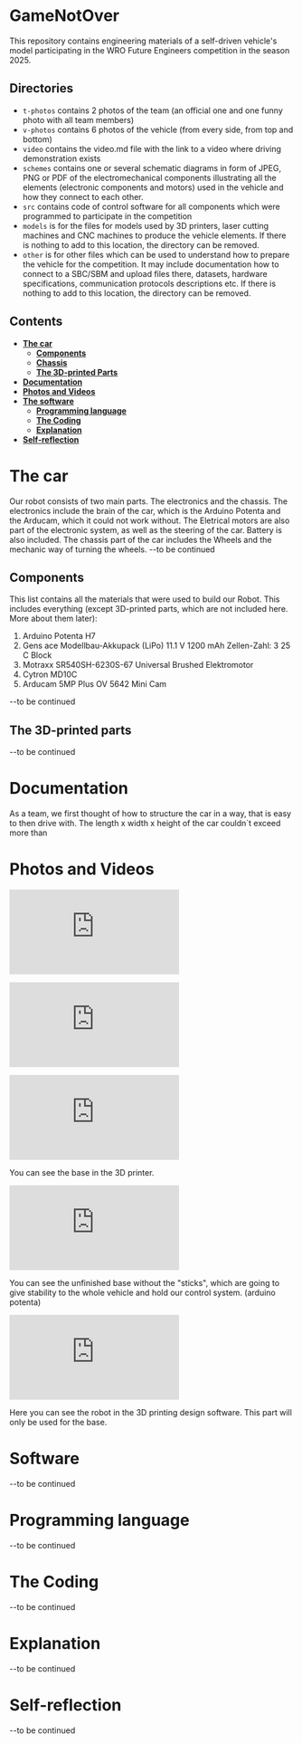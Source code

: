 GameNotOver
====

This repository contains engineering materials of a self-driven vehicle's model participating in the WRO Future Engineers competition in the season 2025.

## Directories

* `t-photos` contains 2 photos of the team (an official one and one funny photo with all team members)
* `v-photos` contains 6 photos of the vehicle (from every side, from top and bottom)
* `video` contains the video.md file with the link to a video where driving demonstration exists
* `schemes` contains one or several schematic diagrams in form of JPEG, PNG or PDF of the electromechanical components illustrating all the elements (electronic components and motors) used in the vehicle and how they connect to each other.
* `src` contains code of control software for all components which were programmed to participate in the competition
* `models` is for the files for models used by 3D printers, laser cutting machines and CNC machines to produce the vehicle elements. If there is nothing to add to this location, the directory can be removed.
* `other` is for other files which can be used to understand how to prepare the vehicle for the competition. It may include documentation how to connect to a SBC/SBM and upload files there, datasets, hardware specifications, communication protocols descriptions etc. If there is nothing to add to this location, the directory can be removed.

## Contents

* [**The car**](#Design)
    * [**Components**](#Components)
    * [**Chassis**](#Chassis)
    * [**The 3D-printed Parts**](#3D-printed-parts)
* [**Documentation**](#documentation)
* [**Photos and Videos**](#p--v)
* [**The software**](#software)
    * [**Programming language**](#programming)
    * [**The Coding**](#code)
    * [**Explanation**](#explanation)
* [**Self-reflection**](#betteringself)




# The car

Our robot consists of two main parts. The electronics and the chassis. The electronics include the brain of the car, which is the Arduino Potenta and the Arducam, which it could not work without. The Eletrical motors are also part of the electronic system, as well as the steering of the car. Battery is also included. The chassis part of the car includes the Wheels and the mechanic way of turning the wheels.    --to be continued

## Components

This list contains all the materials that were used to build our Robot. This includes everything (except 3D-printed parts, which are not included here. More about them later):
1. Arduino Potenta H7
2. Gens ace Modellbau-Akkupack (LiPo) 11.1 V 1200 mAh Zellen-Zahl: 3 25 C Block
3. Motraxx SR540SH-6230S-67 Universal Brushed Elektromotor
4. Cytron MD10C
5. Arducam 5MP Plus OV 5642 Mini Cam

--to be continued

## The 3D-printed parts

--to be continued

# Documentation

As a team, we first thought of how to structure the car in a way, that is easy to then drive with. The length x width x height of the car couldn´t exceed more than 

# Photos and Videos

![Base of the car in the 3D printer](https://github.com/user-attachments/files/19326566/IMG_5110.pdf)

![3D printed](https://github.com/user-attachments/files/19326567/IMG_5111.pdf)

![3D printed](https://github.com/user-attachments/files/19326568/IMG_5112.pdf)

You can see the base in the 3D printer.

![The base without the supporting bars](https://github.com/user-attachments/files/19326545/IMG_5109.pdf)

You can see the unfinished base without the "sticks", which are going to give stability to the whole vehicle and hold our control system. (arduino potenta)

![Design software](https://github.com/user-attachments/files/19326527/IMG_5108.pdf)

Here you can see the robot in the 3D printing design software. This part will only be used for the base.

# Software

--to be continued

# Programming language

--to be continued

# The Coding

--to be continued

# Explanation

--to be continued

# Self-reflection

--to be continued

